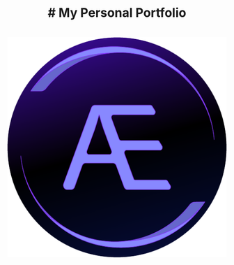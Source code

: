 <h1 align="center" ># My Personal Portfolio </h1>

<h1 align="center" >
<img src="./public/imgs/icon512.png" alt="">
</h1>
